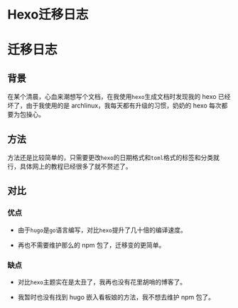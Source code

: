 # Hexo迁移日志


# 迁移日志

## 背景

在某个清晨，心血来潮想写个文档，在我使用`hexo`生成文档时发现我的 hexo 已经坏了，由于我使用的是 archlinux，我每天都有升级的习惯，奶奶的 hexo 每次都要为包操心。

## 方法

方法还是比较简单的，只需要更改`hexo`的日期格式和`toml`格式的标签和分类就行，具体网上的教程已经很多了就不赘述了。

## 对比

### 优点

- 由于`hugo`是`go`语言编写，对比`hexo`提升了几十倍的编译速度。

- 再也不需要维护那么的 npm 包了，迁移变的更简单。

### 缺点

- 对比`hexo`主题实在是太丑了，我再也没有花里胡哨的博客了。

- 我暂时也没有找到 hugo 嵌入看板娘的方法，我不想去维护 npm 包了。

